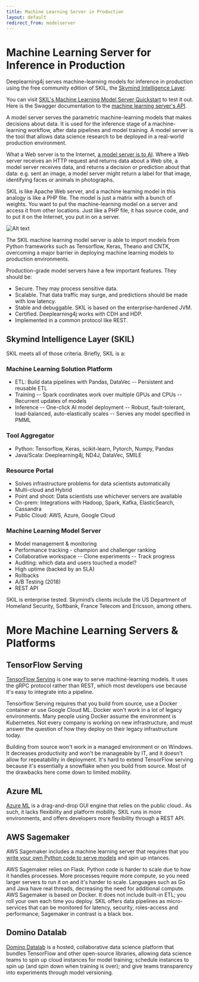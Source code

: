 ```yaml
---
title: Machine Learning Server in Production 
layout: default
redirect_from: modelserver
---
```


# Machine Learning Server for Inference in Production 

Deeplearning4j serves machine-learning models for inference in production using the free community edition of SKIL, the [Skymind Intelligence Layer](https://skymind.ai/products). 

You can visit [SKIL's Machine Learning Model Server Quickstart](https://skymind.readme.io/v1.0.1/docs/quickstart) to test it out. Here is the Swagger documentation to the [machine learning server's API](https://docs.skymind.ai/v1.0.3/reference).

A model server serves the parametric machine-learning models that makes decisions about data. It is used for the inference stage of a machine-learning workflow, after data pipelines and model training. A model server is the tool that allows data science research to be deployed in a real-world production environment.

What a Web server is to the Internet, [a model server is to AI](https://docs.google.com/presentation/d/1psNOQ3ZpPFeak2zsjO5EgUS-ypoFeyw-3eiLNvyEZzg/edit?usp=sharing). Where a Web server receives an HTTP request and returns data about a Web site, a model server receives data, and returns a decision or prediction about that data: e.g. sent an image, a model server might return a label for that image, identifying faces or animals in photographs. 

SKIL is like Apache Web server, and a machine learning model in this analogy is like a PHP file. The model is just a matrix with a bunch of weights. You want to put the machine-learning model on a server and access it from other locations. Just like a PHP file, it has source code, and to put it on the Internet, you put in on a server.

![Alt text](./img/AI_modelserver.png)

The SKIL machine learning model server is able to import models from Python frameworks such as Tensorflow, Keras, Theano and CNTK, overcoming a major barrier in deploying machine learning models to production environments.

Production-grade model servers have a few important features. They should be:

* Secure. They may process sensitive data. 
* Scalable. That data traffic may surge, and predictions should be made with low latency.
* Stable and debuggable. SKIL is based on the enterprise-hardened JVM.
* Certified. Deeplearning4j works with CDH and HDP.
* Implemented in a common protocol like REST.

## Skymind Intelligence Layer (SKIL)

SKIL meets all of those criteria. Briefly, SKIL is a:

### Machine Learning Solution Platform

* ETL: Build data pipelines with Pandas, DataVec
-- Persistent and reusable ETL
* Training
-- Spark coordinates work over multiple GPUs and CPUs
-- Recurrent updates of models
* Inference
-- One-click AI model deployment
-- Robust, fault-tolerant, load-balanced, auto-elastically scales
-- Serves any model specified in PMML

### Tool Aggregator
* Python: Tensorflow, Keras, scikit-learn, Pytorch, Numpy, Pandas
* Java/Scala: Deeplearning4j, ND4J, DataVec, SMILE

### Resource Portal
* Solves infrastructure problems for data scientists automatically
* Multi-cloud and Hybrid
* Point and shoot: Data scientists use whichever servers are available
* On-prem: Integrations with Hadoop, Spark, Kafka, ElasticSearch, Cassandra
* Public Cloud: AWS, Azure, Google Cloud

### Machine Learning Model Server
* Model management & monitoring
* Performance tracking - champion and challenger ranking
* Collaborative workspace
-- Clone experiments
-- Track progress
* Auditing: which data and users touched a model?
* High uptime (backed by an SLA)
* Rollbacks
* A/B Testing (2018)
* REST API

SKIL is enterprise tested. Skymind’s clients include the US Department of Homeland Security, Softbank, France Telecom and Ericsson, among others. 

# More Machine Learning Servers & Platforms

## TensorFlow Serving

[TensorFlow Serving](https://www.tensorflow.org/serving/) is one way to serve machine-learning models. It uses the gRPC protocol rather than REST, which most developers use because it's easy to integrate into a pipeline.

Tensorflow Serving requires that you build from source, use a Docker container or use Google Cloud ML. Docker won't work in a lot of legacy environments. Many people using Docker assume the environment is Kubernetes. Not every company is working on new infrastructure, and must answer the question of how they deploy on their legacy infrastructure today. 

Building from source won't work in a managed environment or on Windows. It decreases productivity and won't be manageable by IT, and it doesn't allow for repeatability in deployment. It's hard to extend TensorFlow serving because it's essentially a snowflake when you build from source. Most of the drawbacks here come down to limited mobility.

## Azure ML 

[Azure ML](https://www.dominodatalab.com/) is a drag-and-drop GUI engine that relies on the public cloud.. As such, it lacks flexibility and platform mobility. SKIL runs in more environments, and offers developers more flexibility through a REST API. 

## AWS Sagemaker 

AWS Sagemaker includes a machine learning server that requires that you [write your own Python code to serve models](https://docs.aws.amazon.com/sagemaker/latest/dg/ex1-deploy-model.html) and spin up intances. 

AWS Sagemaker relies on Flask. Python code is harder to scale due to how it handles processes. More processes require more compute, so you need larger servers to run it on and it's harder to scale. Languages such as Go and Java have real threads, decreasing the need for additional compute. AWS Sagemaker is based on Docker. It does not include built-in ETL; you roll your own each time you deploy. SKIL offers data pipelines as micro-services that can be monitored for latency, security, roles-access and performance; Sagemaker in contrast is a black box. 

## Domino Datalab 

[Domino Datalab](https://www.dominodatalab.com/) is a hosted, collaborative data science platform that bundles TensorFlow and other open-source libraries, allowing data science teams to spin up cloud instances for model training; schedule instances to spin up (and spin down when training is over); and give teams transparency into experiments through model versioning.
